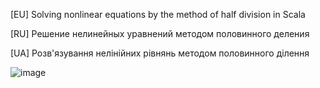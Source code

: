 [EU] Solving nonlinear equations by the method of half division in Scala

[RU] Решение нелинейных уравнений методом половинного деления

[UA] Розв'язування нелінійних рівнянь методом половинного ділення


![image](https://user-images.githubusercontent.com/46372074/120153500-77726280-c1f7-11eb-865f-8f85e5bade74.png)
